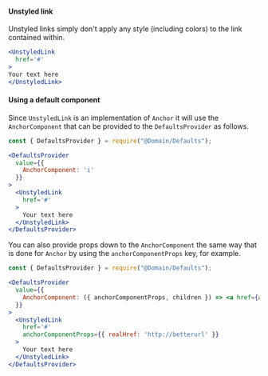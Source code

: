 #### Unstyled link
Unstyled links simply don't apply any style (including colors) to the link contained within.

```jsx
<UnstyledLink
  href='#'
>
Your text here
</UnstyledLink>
```

#### Using a default component

Since `UnstyledLink` is an implementation of `Anchor` it will use the `AnchorComponent` that
can be provided to the `DefaultsProvider` as follows.
```jsx
const { DefaultsProvider } = require("@Domain/Defaults");

<DefaultsProvider
  value={{
    AnchorComponent: 'i'
  }}
>
  <UnstyledLink
    href='#'
  >
    Your text here
  </UnstyledLink>
</DefaultsProvider>
```

You can also provide props down to the `AnchorComponent` the same way that is done for `Anchor`
by using the `anchorComponentProps` key, for example.

```jsx
const { DefaultsProvider } = require("@Domain/Defaults");

<DefaultsProvider
  value={{
    AnchorComponent: ({ anchorComponentProps, children }) => <a href={anchorComponentProps.realHref}>{children}</a>
  }}
>
  <UnstyledLink
    href='#'
    anchorComponentProps={{ realHref: 'http://betterurl' }}
  >
    Your text here
  </UnstyledLink>
</DefaultsProvider>
```
